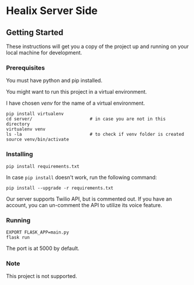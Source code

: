# Healix Server Side


## Getting Started


These instructions will get you a copy of the project up and running on your local machine for development.

### Prerequisites

You must have python and pip installed. 

You might want to run this project in a virtual environment.

I have chosen *venv* for the name of a virtual environment.

```
pip install virtualenv
cd server/                      # in case you are not in this directory
virtualenv venv
ls -la                          # to check if venv folder is created
source venv/bin/activate
```

### Installing

```
pip install requirements.txt 
```

In case ```pip install``` doesn't work, run the following command:
```
pip install --upgrade -r requirements.txt
```

Our server supports Twilio API, but is commented out. If you have an account, you can un-comment the API to utilize its voice feature.

### Running

```
EXPORT FLASK_APP=main.py
flask run
```

The port is at 5000 by default.

### Note

This project is not supported.
